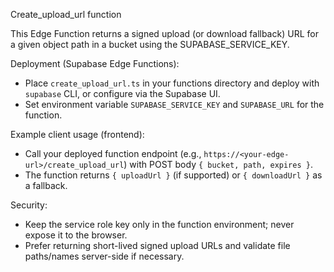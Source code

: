 Create_upload_url function

This Edge Function returns a signed upload (or download fallback) URL for a given object path in a bucket using the SUPABASE_SERVICE_KEY.

Deployment (Supabase Edge Functions):

- Place `create_upload_url.ts` in your functions directory and deploy with `supabase` CLI, or configure via the Supabase UI.
- Set environment variable `SUPABASE_SERVICE_KEY` and `SUPABASE_URL` for the function.

Example client usage (frontend):

- Call your deployed function endpoint (e.g., `https://<your-edge-url>/create_upload_url`) with POST body `{ bucket, path, expires }`.
- The function returns `{ uploadUrl }` (if supported) or `{ downloadUrl }` as a fallback.

Security:

- Keep the service role key only in the function environment; never expose it to the browser.
- Prefer returning short-lived signed upload URLs and validate file paths/names server-side if necessary.
